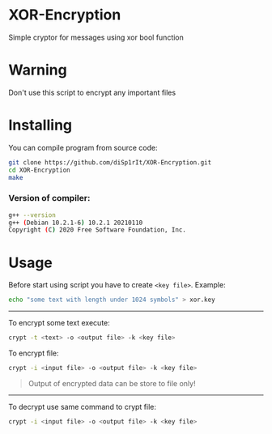 # XOR-Encryption
Simple cryptor for messages using xor bool function
# **Warning**
Don't use this script to encrypt any important files
# Installing
You can compile program from source code:
```bash
git clone https://github.com/diSp1rIt/XOR-Encryption.git
cd XOR-Encryption
make
```
### Version of compiler:
```bash
g++ --version
g++ (Debian 10.2.1-6) 10.2.1 20210110
Copyright (C) 2020 Free Software Foundation, Inc.
```
# Usage
Before start using script you have to create `<key file>`.
Example:
```bash
echo "some text with length under 1024 symbols" > xor.key
```
____
To encrypt some text execute:
```bash
crypt -t <text> -o <output file> -k <key file>
```
To encrypt file:
```bash
crypt -i <input file> -o <output file> -k <key file>
```
> Output of encrypted data can be store to file only!
___
To decrypt use same command to crypt file:
```bash
crypt -i <input file> -o <output file> -k <key file>
```
